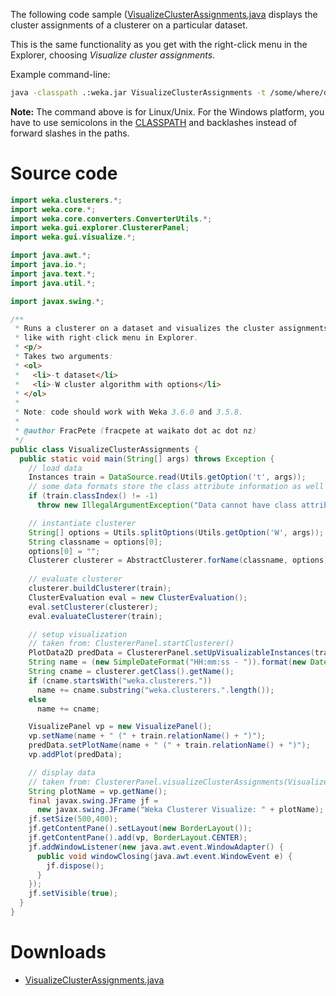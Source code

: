 
The following code sample ([VisualizeClusterAssignments.java](files/VisualizeClusterAssignments.java) displays the cluster assignments of a clusterer on a particular dataset.

This is the same functionality as you get with the right-click menu in the Explorer, choosing *Visualize cluster assignments*.

Example command-line:

```bash
java -classpath .:weka.jar VisualizeClusterAssignments -t /some/where/data.arff -W "weka.clusterers.EM -I 50"
```

**Note:** The command above is for Linux/Unix. For the Windows platform, you have to use semicolons in the [CLASSPATH](classpath.md) and backlashes instead of forward slashes in the paths.

# Source code
```java
import weka.clusterers.*;
import weka.core.*;
import weka.core.converters.ConverterUtils.*;
import weka.gui.explorer.ClustererPanel;
import weka.gui.visualize.*;

import java.awt.*;
import java.io.*;
import java.text.*;
import java.util.*;

import javax.swing.*;

/**
 * Runs a clusterer on a dataset and visualizes the cluster assignments, 
 * like with right-click menu in Explorer.
 * <p/>
 * Takes two arguments:
 * <ol>
 *   <li>-t dataset</li>
 *   <li>-W cluster algorithm with options</li>
 * </ol>
 *
 * Note: code should work with Weka 3.6.0 and 3.5.8.
 * 
 * @author FracPete (fracpete at waikato dot ac dot nz)
 */
public class VisualizeClusterAssignments {
  public static void main(String[] args) throws Exception {
    // load data
    Instances train = DataSource.read(Utils.getOption('t', args));
    // some data formats store the class attribute information as well
    if (train.classIndex() != -1)
      throw new IllegalArgumentException("Data cannot have class attribute!");

    // instantiate clusterer
    String[] options = Utils.splitOptions(Utils.getOption('W', args));
    String classname = options[0];
    options[0] = "";
    Clusterer clusterer = AbstractClusterer.forName(classname, options);
    
    // evaluate clusterer
    clusterer.buildClusterer(train);
    ClusterEvaluation eval = new ClusterEvaluation();
    eval.setClusterer(clusterer);
    eval.evaluateClusterer(train);

    // setup visualization
    // taken from: ClustererPanel.startClusterer()
    PlotData2D predData = ClustererPanel.setUpVisualizableInstances(train, eval);
    String name = (new SimpleDateFormat("HH:mm:ss - ")).format(new Date());
    String cname = clusterer.getClass().getName();
    if (cname.startsWith("weka.clusterers."))
      name += cname.substring("weka.clusterers.".length());
    else
      name += cname;

    VisualizePanel vp = new VisualizePanel();
    vp.setName(name + " (" + train.relationName() + ")");
    predData.setPlotName(name + " (" + train.relationName() + ")");
    vp.addPlot(predData);

    // display data
    // taken from: ClustererPanel.visualizeClusterAssignments(VisualizePanel)
    String plotName = vp.getName();
    final javax.swing.JFrame jf = 
      new javax.swing.JFrame("Weka Clusterer Visualize: " + plotName);
    jf.setSize(500,400);
    jf.getContentPane().setLayout(new BorderLayout());
    jf.getContentPane().add(vp, BorderLayout.CENTER);
    jf.addWindowListener(new java.awt.event.WindowAdapter() {
      public void windowClosing(java.awt.event.WindowEvent e) {
        jf.dispose();
      }
    });
    jf.setVisible(true);
  }
}
```

# Downloads
* [VisualizeClusterAssignments.java](files/VisualizeClusterAssignments.java)
